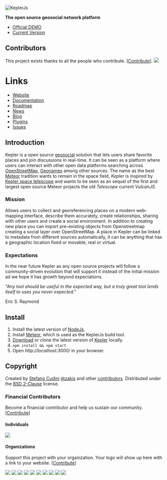 ![KeplerJs](keplerjs.png) 

**The open source geosocial network platform**

* [Official DEMO](https://demo-kepler.opengeo.tech/)
* [Current Version](https://github.com/Keplerjs/Kepler/releases)

## Contributors

This project exists thanks to all the people who contribute. [[Contribute](CONTRIBUTING.md)].
<a href="https://github.com/Keplerjs/Kepler/graphs/contributors"><img src="https://opencollective.com/keplerjs/contributors.svg?width=890&button=false" /></a>

# Links

* [Website](https://kepler.opengeo.tech/)
* [Documentation](https://kepler.opengeo.tech/docs)
* [Roadmap](https://bit.ly/KeplerJsRoadmap)
* [News](https://twitter.com/Kepler_JS)
* [Blog](https://kepler.opengeo.tech/blog)
* [Plugins](https://atmospherejs.com/keplerjs) 
* [Issues](https://github.com/keplerjs/kepler/issues)


## Introduction
Kepler is a open source [geosocial](https://en.wikipedia.org/wiki/Geosocial_networking) solution that lets users share favorite places and join discussions in real-time. It can be seen as a platform where users can interact with other open data platforms searching across [OpenStreetMap](https://www.openstreetmap.org/about), [Geonames](https://www.geonames.org/) among other sources.
The name as the best [Meteor](https://www.meteor.com/) tradition wants to remain in the space field, *Kepler* is inspired by [Kepler space telescope](https://en.wikipedia.org/wiki/Kepler_Mission) and wants to be seen as an sequel of the first and largest open source Meteor projects the old *Telescope* current *VulcanJS*.

### Mission
Allows users to collect and georeferencing places on a modern web-mapping interface, describe them accurately, create relationships, sharing with other users and create a social environment. In addition to creating new place you can import pre-existing objects from Openstreetmap creating a social layer over OpenStreetMap.
A place in Kepler can be linked to metadata from different sources automatically, it can be anything that has a geographic location fixed or movable, real or virtual.

### Expectations
In the near future Kepler as any open source projects will follow a community-driven evolution that will support it instead of the initial mission ad we hope it has growth beyond expectations.

*"Any tool should be useful in the expected way, but a truly great tool lends itself to uses you never expected."*

Eric S. Raymond

## Install
1. Install the latest version of [NodeJs](https://nodejs.org).
2. Install [Meteor](https://www.meteor.com/install), which is used as the KeplerJs build tool.
3. [Download](https://github.com/Keplerjs/Kepler/releases) or clone the latest version of [Kepler](https://github.com/Keplerjs/Kepler) locally.
4. ```npm install && npm start ```
5. Open *http://localhost:3000/* in your browser.


## Copyright
Created by [Stefano Cudini](https://github.com/stefanocudini) [@zakis](https://twitter.com/zakis) and other [contributors](https://github.com/Keplerjs/Kepler/graphs/contributors).
Distributed under the [BSD 2-Clause](https://opensource.org/licenses/BSD-2-Clause) license.

### Financial Contributors

Become a financial contributor and help us sustain our community. [[Contribute](https://opencollective.com/keplerjs/contribute)]

#### Individuals

<a href="https://opencollective.com/keplerjs"><img src="https://opencollective.com/keplerjs/individuals.svg?width=890"></a>

#### Organizations

Support this project with your organization. Your logo will show up here with a link to your website. [[Contribute](https://opencollective.com/keplerjs/contribute)]

<a href="https://opencollective.com/keplerjs/organization/0/website"><img src="https://opencollective.com/keplerjs/organization/0/avatar.svg"></a>
<a href="https://opencollective.com/keplerjs/organization/1/website"><img src="https://opencollective.com/keplerjs/organization/1/avatar.svg"></a>
<a href="https://opencollective.com/keplerjs/organization/2/website"><img src="https://opencollective.com/keplerjs/organization/2/avatar.svg"></a>
<a href="https://opencollective.com/keplerjs/organization/3/website"><img src="https://opencollective.com/keplerjs/organization/3/avatar.svg"></a>
<a href="https://opencollective.com/keplerjs/organization/4/website"><img src="https://opencollective.com/keplerjs/organization/4/avatar.svg"></a>
<a href="https://opencollective.com/keplerjs/organization/5/website"><img src="https://opencollective.com/keplerjs/organization/5/avatar.svg"></a>
<a href="https://opencollective.com/keplerjs/organization/6/website"><img src="https://opencollective.com/keplerjs/organization/6/avatar.svg"></a>
<a href="https://opencollective.com/keplerjs/organization/7/website"><img src="https://opencollective.com/keplerjs/organization/7/avatar.svg"></a>
<a href="https://opencollective.com/keplerjs/organization/8/website"><img src="https://opencollective.com/keplerjs/organization/8/avatar.svg"></a>
<a href="https://opencollective.com/keplerjs/organization/9/website"><img src="https://opencollective.com/keplerjs/organization/9/avatar.svg"></a>
